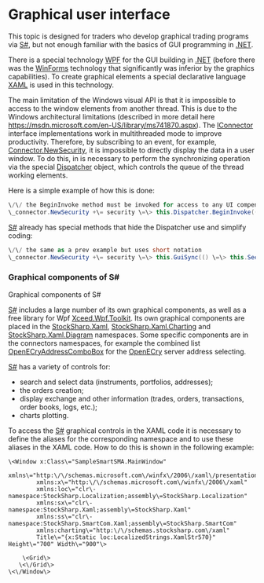 # Graphical user interface

This topic is designed for traders who develop graphical trading programs via [S\#](StockSharpAbout.md), but not enough familiar with the basics of GUI programming in [.NET](https://en.wikipedia.org/wiki/.NET_Framework).

There is a special technology [WPF](https://en.wikipedia.org/wiki/Windows_Presentation_Foundation) for the GUI building in [.NET](https://en.wikipedia.org/wiki/.NET_Framework) (before there was the [WinForms](https://en.wikipedia.org/wiki/WinForms) technology that significantly was inferior by the graphics capabilities). To create graphical elements a special declarative language [XAML](https://msdn.microsoft.com/library/hh700354.aspx) is used in this technology.

The main limitation of the Windows visual API is that it is impossible to access to the window elements from another thread. This is due to the Windows architectural limitations (described in more detail here [https:\/\/msdn.microsoft.com\/en\-US\/library\/ms741870.aspx](https://msdn.microsoft.com/en-US/library/ms741870.aspx)). The [IConnector](../api/StockSharp.BusinessEntities.IConnector.html) interface implementations work in multithreaded mode to improve productivity. Therefore, by subscribing to an event, for example, [Connector.NewSecurity](../api/StockSharp.Algo.Connector.NewSecurity.html), it is impossible to directly display the data in a user window. To do this, in is necessary to perform the synchronizing operation via the special [Dispatcher](https://msdn.microsoft.com/library/system.windows.threading.dispatcher.aspx) object, which controls the queue of the thread working elements.

Here is a simple example of how this is done:

```cs
\/\/ the BeginInvoke method must be invoked for access to any UI compenents in market\-data handles
\_connector.NewSecurity +\= security \=\> this.Dispatcher.BeginInvoke((Action)(() \=\> this.Security.ItemsSource \= \_connector.Securities));
```

[S\#](StockSharpAbout.md) already has special methods that hide the Dispatcher use and simplify coding: 

```cs
\/\/ the same as a prev example but uses short notation
\_connector.NewSecurity +\= security \=\> this.GuiSync(() \=\> this.Security.ItemsSource \= \_connector.Securities);
```

### Graphical components of S\#

Graphical components of S\#

[S\#](StockSharpAbout.md) includes a large number of its own graphical components, as well as a free library for Wpf [Xceed.Wpf.Toolkit](https://wpftoolkit.codeplex.com/). Its own graphical components are placed in the [StockSharp.Xaml](../api/StockSharp.Xaml.html), [StockSharp.Xaml.Charting](../api/StockSharp.Xaml.Charting.html) and [StockSharp.Xaml.Diagram](../api/StockSharp.Xaml.Diagram.html) namespaces. Some specific components are in the connectors namespaces, for example the combined list [OpenECryAddressComboBox](../api/StockSharp.OpenECry.Xaml.OpenECryAddressComboBox.html) for the [OpenECry](OEC.md) server address selecting. 

[S\#](StockSharpAbout.md) has a variety of controls for: 

- search and select data (instruments, portfolios, addresses);
- the orders creation;
- display exchange and other information (trades, orders, transactions, order books, logs, etc.);
- charts plotting.

To access the [S\#](StockSharpAbout.md) graphical controls in the XAML code it is necessary to define the aliases for the corresponding namespace and to use these aliases in the XAML code. How to do this is shown in the following example: 

```xaml
\<Window x:Class\="SampleSmartSMA.MainWindow"
        xmlns\="http:\/\/schemas.microsoft.com\/winfx\/2006\/xaml\/presentation"
        xmlns:x\="http:\/\/schemas.microsoft.com\/winfx\/2006\/xaml"
        xmlns:loc\="clr\-namespace:StockSharp.Localization;assembly\=StockSharp.Localization"
        xmlns:sx\="clr\-namespace:StockSharp.Xaml;assembly\=StockSharp.Xaml"
        xmlns:ss\="clr\-namespace:StockSharp.SmartCom.Xaml;assembly\=StockSharp.SmartCom"
        xmlns:charting\="http:\/\/schemas.stocksharp.com\/xaml"
        Title\="{x:Static loc:LocalizedStrings.XamlStr570}" Height\="700" Width\="900"\>
    
    \<Grid\>
   \<\/Grid\>
\<\/Window\>
	
```
